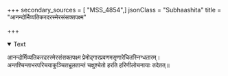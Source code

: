 +++
secondary_sources = [ "MSS_4854",]
jsonClass = "Subhaashita"
title = "आनन्दोर्मिव्यतिकरदरस्मेरसंसक्तपक्ष्म"

+++

<details open><summary>Text</summary>

आनन्दोर्मिव्यतिकरदरस्मेरसंसक्तपक्ष्म प्रेमोद्गारप्रवणमसृणारेचितस्निग्धतारम्।  
अन्तश्चिन्ताभरपरिचयाकुञ्चितभ्रूलतान्तं चक्षुश्चेतो हरति हरिणीलोचनायाः तदेतत्॥
</details>
